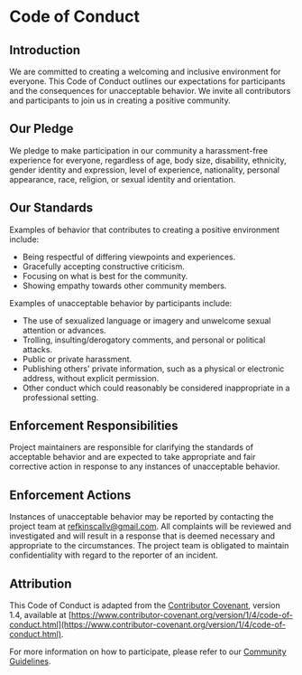 # Code of Conduct

## Introduction

We are committed to creating a welcoming and inclusive environment for everyone. This Code of Conduct outlines our expectations for participants and the consequences for unacceptable behavior. We invite all contributors and participants to join us in creating a positive community.

## Our Pledge

We pledge to make participation in our community a harassment-free experience for everyone, regardless of age, body size, disability, ethnicity, gender identity and expression, level of experience, nationality, personal appearance, race, religion, or sexual identity and orientation.

## Our Standards

Examples of behavior that contributes to creating a positive environment include:

- Being respectful of differing viewpoints and experiences.
- Gracefully accepting constructive criticism.
- Focusing on what is best for the community.
- Showing empathy towards other community members.

Examples of unacceptable behavior by participants include:

- The use of sexualized language or imagery and unwelcome sexual attention or advances.
- Trolling, insulting/derogatory comments, and personal or political attacks.
- Public or private harassment.
- Publishing others' private information, such as a physical or electronic address, without explicit permission.
- Other conduct which could reasonably be considered inappropriate in a professional setting.

## Enforcement Responsibilities

Project maintainers are responsible for clarifying the standards of acceptable behavior and are expected to take appropriate and fair corrective action in response to any instances of unacceptable behavior.

## Enforcement Actions

Instances of unacceptable behavior may be reported by contacting the project team at [refkinscallv@gmail.com](refkinscallv@gmail.com). All complaints will be reviewed and investigated and will result in a response that is deemed necessary and appropriate to the circumstances. The project team is obligated to maintain confidentiality with regard to the reporter of an incident.

## Attribution

This Code of Conduct is adapted from the [Contributor Covenant](https://www.contributor-covenant.org), version 1.4, available at [https://www.contributor-covenant.org/version/1/4/code-of-conduct.html](https://www.contributor-covenant.org/version/1/4/code-of-conduct.html).

For more information on how to participate, please refer to our [Community Guidelines](https://example.com/community-guidelines).
